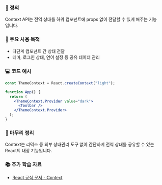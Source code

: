 ### 📘 정의

Context API는 전역 상태를 하위 컴포넌트에 props 없이 전달할 수 있게 해주는 기능입니다.

### 🎯 주요 사용 목적

- 다단계 컴포넌트 간 상태 전달
- 테마, 로그인 상태, 언어 설정 등 공유 데이터 관리

### 💻 코드 예시

```jsx
const ThemeContext = React.createContext("light");

function App() {
  return (
    <ThemeContext.Provider value="dark">
      <Toolbar />
    </ThemeContext.Provider>
  );
}
```

### 🧩 마무리 정리

Context는 리덕스 등 외부 상태관리 도구 없이 간단하게 전역 상태를 공유할 수 있는 React의 내장 기능입니다.

### 📚 추가 학습 자료

- [React 공식 문서 - Context](https://reactjs.org/docs/context.html)
